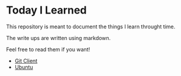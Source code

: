 # Today I Learned

This repository is meant to document the things I learn throught time.

The write ups are written using markdown.

Feel free to read them if you want!

- [Git Client](git-client.md)
- [Ubuntu](ubuntu/README.md)
